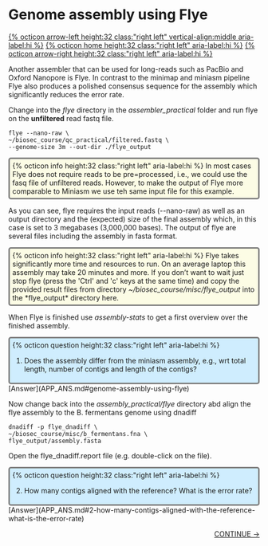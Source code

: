 # Genome assembly using Flye

[{% octicon arrow-left height:32 class:"right left" vertical-align:middle aria-label:hi %}](ASS_M.md) [{% octicon home height:32 class:"right left" aria-label:hi %}](index.md) [{% octicon arrow-right height:32 class:"right left" aria-label:hi %}](ASS_ERR.md)

Another assembler that can be used for long-reads such as PacBio and Oxford Nanopore is Flye. In contrast to the minimap and miniasm pipeline Flye also produces a polished consensus sequence for the assembly which significantly reduces the error rate.

Change into the *flye* directory in the *assembler_practical* folder and run flye on the **unfiltered** read fastq file. 


    flye --nano-raw \
    ~/biosec_course/qc_practical/filtered.fastq \
    --genome-size 3m --out-dir ./flye_output

<div style="background-color:#fcfce5;border-radius:5px;border-style:solid;border-color:gray;padding:5px">
  {% octicon info height:32 class:"right left" aria-label:hi %}
  In most cases Flye does not require reads to be pre=processed, i.e., we could use the fasq file of unfiltered reads. However, to make the output of Flye more comparable to Miniasm we use teh same input file for this example.
</div>

As you can see, flye requires the input reads (--nano-raw) as well as an output directory and the (expected) size of the final assembly which, in this case is set to 3 megabases (3,000,000 bases). The output of flye are several files including the assembly in fasta format.

<div style="background-color:#fcfce5;border-radius:5px;border-style:solid;border-color:gray;padding:5px">
  {% octicon info height:32 class:"right left" aria-label:hi %} 
  Flye takes significantly more time and resources to run. On an average laptop this assembly may take 20 minutes and more. If you don’t want to wait just stop flye (press the 'Ctrl' and 'c' keys at the same time) and copy the provided result files from directory <i>~/biosec_course/misc/flye_output</i> into the *flye_output* directory here.
</div>

When Flye is finished use *assembly-stats*  to get a first overview over the finished assembly.

<div style="background-color:#cfedfe;border-radius:5px;border-style:solid;border-color:gray;padding:5px">
  {% octicon question height:32 class:"right left" aria-label:hi %} 
  <ol>
    <li>Does the assembly differ from the miniasm assembly, e.g., wrt total length, number of contigs and length of the contigs?</li>
  </ol>
 </div>
[Answer](APP_ANS.md#genome-assembly-using-flye)
 
Now change back into the *assembly_practical/flye* directory abd align the flye assembly to the B. fermentans genome using dnadiff
 
    dnadiff -p flye_dnadiff \
    ~/biosec_course/misc/b_fermentans.fna \
    flye_output/assembly.fasta

Open the flye_dnadiff.report file (e.g. double-click on the file). 

<div style="background-color:#cfedfe;border-radius:5px;border-style:solid;border-color:gray;padding:5px">
  {% octicon question height:32 class:"right left" aria-label:hi %} 
  <ol start="2">
    <li>How many contigs aligned with the reference? What is the error rate?</li>
  </ol>
</div>
[Answer](APP_ANS.md#2-how-many-contigs-aligned-with-the-reference-what-is-the-error-rate) 

<p align="right"><a href="https://bluemountainsanalytics.github.io/BMA_CLI-tutorial/ASS_ERR.html">CONTINUE -></a>
</p>

